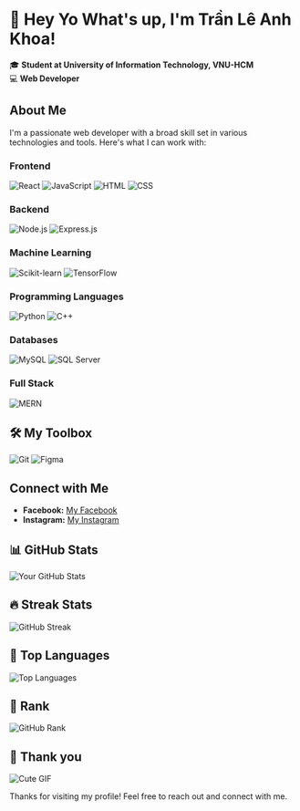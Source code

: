 # 👋 Hey Yo What's up, I'm Trần Lê Anh Khoa!

🎓 **Student at University of Information Technology, VNU-HCM**  
💻 **Web Developer**

## About Me
I'm a passionate web developer with a broad skill set in various technologies and tools. Here's what I can work with:

### Frontend
![React](https://img.shields.io/badge/-React-61DAFB?style=for-the-badge&logo=react&logoColor=white)
![JavaScript](https://img.shields.io/badge/-JavaScript-F7DF1E?style=for-the-badge&logo=javascript&logoColor=black)
![HTML](https://img.shields.io/badge/-HTML-E34F26?style=for-the-badge&logo=html5&logoColor=white)
![CSS](https://img.shields.io/badge/-CSS-1572B6?style=for-the-badge&logo=css3&logoColor=white)

### Backend
![Node.js](https://img.shields.io/badge/-Node.js-339933?style=for-the-badge&logo=nodedotjs&logoColor=white)
![Express.js](https://img.shields.io/badge/-Express.js-000000?style=for-the-badge&logo=express&logoColor=white)

### Machine Learning
![Scikit-learn](https://img.shields.io/badge/-Scikit--learn-F7931E?style=for-the-badge&logo=scikitlearn&logoColor=white)
![TensorFlow](https://img.shields.io/badge/-TensorFlow-FF6F00?style=for-the-badge&logo=tensorflow&logoColor=white)

### Programming Languages
![Python](https://img.shields.io/badge/-Python-3776AB?style=for-the-badge&logo=python&logoColor=white)
![C++](https://img.shields.io/badge/-C++-00599C?style=for-the-badge&logo=cplusplus&logoColor=white)

### Databases
![MySQL](https://img.shields.io/badge/-MySQL-4479A1?style=for-the-badge&logo=mysql&logoColor=white)
![SQL Server](https://img.shields.io/badge/-SQL_Server-CC2927?style=for-the-badge&logo=microsoftsqlserver&logoColor=white)

### Full Stack
![MERN](https://img.shields.io/badge/-MERN-61DAFB?style=for-the-badge&logo=react&logoColor=white)

## 🛠 My Toolbox
![Git](https://img.shields.io/badge/-Git-F05032?style=for-the-badge&logo=git&logoColor=white)
![Figma](https://img.shields.io/badge/-Figma-F24E1E?style=for-the-badge&logo=figma&logoColor=white)

## Connect with Me
- **Facebook:** [My Facebook](https://www.facebook.com/tlakondemic)
- **Instagram:** [My Instagram](https://www.instagram.com/otoyak1803/)
  
## 📊 GitHub Stats
![Your GitHub Stats](https://github-readme-stats.vercel.app/api?username=tlakhoa1803&show_icons=true&theme=radical)

## 🔥 Streak Stats
![GitHub Streak](https://github-readme-streak-stats.herokuapp.com/?user=tlakhoa1803&theme=radical)

## 🌟 Top Languages
![Top Languages](https://github-readme-stats.vercel.app/api/top-langs/?username=tlakhoa1803&layout=compact&theme=radical)

## 🚀 Rank
![GitHub Rank](https://github-profile-trophy.vercel.app/?username=tlakhoa1803&theme=radical)

## 🌸 Thank you
![Cute GIF](https://i.giphy.com/media/v1.Y2lkPTc5MGI3NjExemU5dWQwN3B6emdvbnFjNmJsZmFyaDFtajc0bnlpejB0Zm5nM3VzcSZlcD12MV9pbnRlcm5hbF9naWZfYnlfaWQmY3Q9cw/t8NevcOZO5ZTDc2v5y/giphy.gif)

Thanks for visiting my profile! Feel free to reach out and connect with me.
